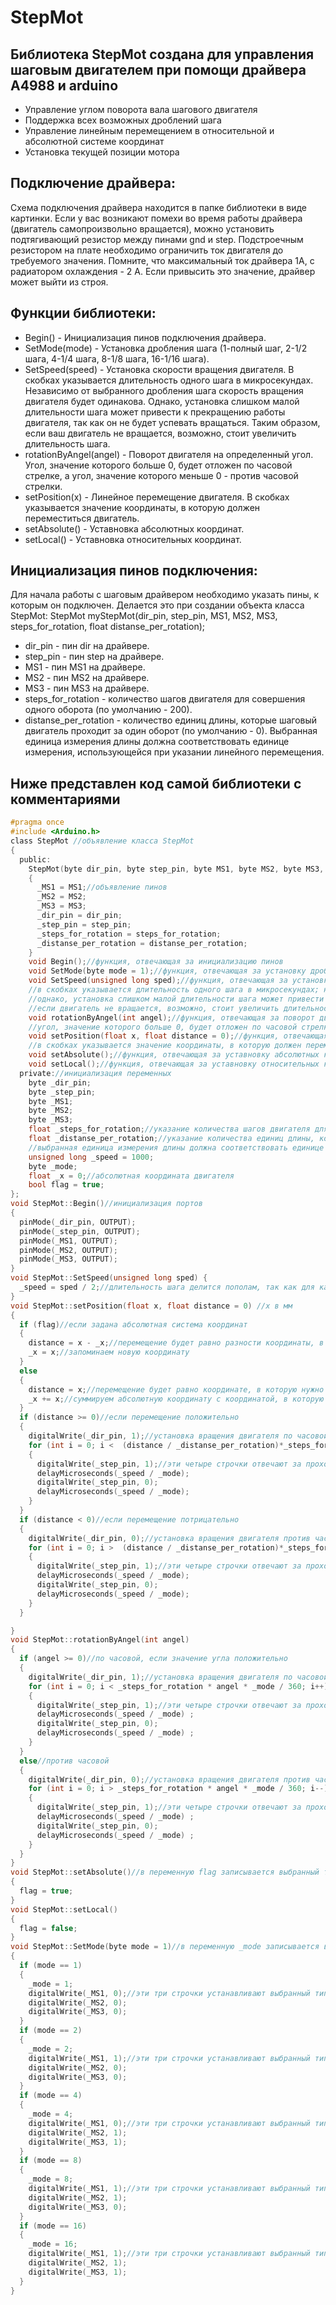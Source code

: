 # StepMot
## Библиотека StepMot создана для управления шаговым двигателем при помощи драйвера А4988 и arduino
* Управление углом поворота вала шагового двигателя
* Поддержка всех возможных дроблений шага
* Управление линейным перемещением в относительной и абсолютной системе координат
* Установка текущей позиции мотора
## Подключение драйвера:
Схема подключения драйвера находится в папке библиотеки в виде картинки. Если у вас возникают помехи во время работы драйвера (двигатель самопроизвольно вращается), можно установить подтягивающий резистор между пинами gnd и step. Подстроечным резистором на плате необходимо ограничить ток двигателя до требуемого значения. Помните, что максимальный ток драйвера 1А, с радиатором охлаждения - 2 А. Если привысить это значение, драйвер может выйти из строя.
## Функции библиотеки:
* Begin() - Инициализация пинов подключения драйвера.
* SetMode(mode) - Установка дробления шага (1-полный шаг, 2-1/2 шага, 4-1/4 шага, 8-1/8 шага, 16-1/16 шага).
* SetSpeed(speed) - Установка скорости вращения двигателя. В скобках указывается длительность одного шага в микросекундах. Независимо от выбранного дробления шага скорость вращения двигателя будет одинакова. Однако, установка слишком малой длительности шага может привести к прекращению работы двигателя, так как он не будет успевать вращаться. Таким образом, если ваш двигатель не вращается, возможно, стоит увеличить длительность шага.
* rotationByAngel(angel) - Поворот двигателя на определенный угол. Угол, значение которого больше 0, будет отложен по часовой стрелке, а угол, значение которого меньше 0 - против часовой стрелки.
* setPosition(x) - Линейное перемещение двигателя. В скобках указывается значение координаты, в которую должен переместиться двигатель.
* setAbsolute() - Уставновка абсолютных координат.
* setLocal() - Уставновка относительных координат.
## Инициализация пинов подключения:
Для начала работы с шаговым драйвером необходимо указать пины, к которым он подключен. Делается это при создании объекта класса StepMot:
StepMot myStepMot(dir_pin, step_pin, MS1, MS2, MS3, steps_for_rotation, float distanse_per_rotation);
* dir_pin - пин dir на драйвере.
* step_pin - пин step на драйвере.
* MS1 - пин MS1 на драйвере.
* MS2 - пин MS2 на драйвере.
* MS3 - пин MS3 на драйвере.
* steps_for_rotation - количество шагов двигателя для совершения одного оборота (по умолчанию - 200).
* distanse_per_rotation - количество единиц длины, которые шаговый двигатель проходит за один оборот (по умолчанию - 0). Выбранная единица измерения длины должна соответствовать единице измерения, использующейся при указании линейного перемещения.

## Ниже представлен код самой библиотеки с комментариями
```C
#pragma once
#include <Arduino.h>
class StepMot //объявление класса StepMot
{
  public:
    StepMot(byte dir_pin, byte step_pin, byte MS1, byte MS2, byte MS3, float steps_for_rotation = 200, float distanse_per_rotation = 0)
    {
      _MS1 = MS1;//объявление пинов
      _MS2 = MS2;
      _MS3 = MS3;
      _dir_pin = dir_pin;
      _step_pin = step_pin;
      _steps_for_rotation = steps_for_rotation;
      _distanse_per_rotation = distanse_per_rotation;
    }
    void Begin();//функция, отвечающая за инициализацию пинов
    void SetMode(byte mode = 1);//функция, отвечающая за установку дробления шага (1-полный шаг, 2-1/2 шага, 4-1/4 шага, 8-1/8 шага, 16-1/16 шага)
    void SetSpeed(unsigned long sped);//функция, отвечающая за установку скорости вращения двигателя
    //в скобках указывается длительность одного шага в микросекундах; независимо от выбранного дробления шага скорость вращения двигателя будет одинакова
    //однако, установка слишком малой длительности шага может привести к прекращению работы двигателя, так как он не будет успевать вращаться
    //если двигатель не вращается, возможно, стоит увеличить длительность шага
    void rotationByAngel(int angel);//функция, отвечающая за поворот двигателя на определенный угол
    //угол, значение которого больше 0, будет отложен по часовой стрелке, а угол, значение которого меньше 0 - против часовой стрелки
    void setPosition(float x, float distance = 0);//функция, отвечающая за линейное перемещение двигателя
    //в скобках указывается значение координаты, в которую должен переместиться двигатель
    void setAbsolute();//функция, отвечающая за уставновку абсолютных координат
    void setLocal();//функция, отвечающая за уставновку относительных координат
  private://инициализация переменных
    byte _dir_pin;
    byte _step_pin;
    byte _MS1;
    byte _MS2;
    byte _MS3;
    float _steps_for_rotation;//указание количества шагов двигателя для совершения одного оборота (по умолчанию - 200)
    float _distanse_per_rotation;//указание количества единиц длины, которые шаговый двигатель проходит за один оборот (по умолчанию - 0)
    //выбранная единица измерения длины должна соответствовать единице измерения, использующейся при указании линейного перемещения
    unsigned long _speed = 1000;
    byte _mode;
    float _x = 0;//абсолютная координата двигателя
    bool flag = true;
};
void StepMot::Begin()//инициализация портов
{
  pinMode(_dir_pin, OUTPUT);
  pinMode(_step_pin, OUTPUT);
  pinMode(_MS1, OUTPUT);
  pinMode(_MS2, OUTPUT);
  pinMode(_MS3, OUTPUT);
}
void StepMot::SetSpeed(unsigned long sped) {
  _speed = sped / 2;//длительность шага делится пополам, так как для каждого шага устанавливаются две задержки (см. функции setPosition и rotationByAngel)
}
void StepMot::setPosition(float x, float distance = 0) //x в мм
{
  if (flag)//если задана абсолютная система координат
  {
    distance = x - _x;//перемещение будет равно разности координаты, в которую нужно переместиться и координаты, в которой сейчас находится двигатель
    _x = x;//запоминаем новую координату
  }
  else
  {
    distance = x;//перемещение будет равно координате, в которую нужно переместиться
    _x += x;//суммируем абсолютную координату с координатой, в которую нужно переместиться и запоминаем эту сумму
  }
  if (distance >= 0)//если перемещение положительно
  {
    digitalWrite(_dir_pin, 1);//установка вращения двигателя по часовой стрелке
    for (int i = 0; i <  (distance / _distanse_per_rotation)*_steps_for_rotation * _mode; i++)//перевод перемещения в шаги
    {
      digitalWrite(_step_pin, 1);//эти четыре строчки отвечают за прохождение двигателем одного шага
      delayMicroseconds(_speed / _mode);
      digitalWrite(_step_pin, 0);
      delayMicroseconds(_speed / _mode);
    }
  }
  if (distance < 0)//если перемещение потрицательно
  {
    digitalWrite(_dir_pin, 0);//установка вращения двигателя против часовой стрелки
    for (int i = 0; i >  (distance / _distanse_per_rotation)*_steps_for_rotation * _mode; i--)//перевод перемещения в шаги
    {
      digitalWrite(_step_pin, 1);//эти четыре строчки отвечают за прохождение двигателем одного шага
      delayMicroseconds(_speed / _mode);
      digitalWrite(_step_pin, 0);
      delayMicroseconds(_speed / _mode);
    }
  }

}
void StepMot::rotationByAngel(int angel)
{
  if (angel >= 0)//по часовой, если значение угла положительно
  {
    digitalWrite(_dir_pin, 1);//установка вращения двигателя по часовой стрелке
    for (int i = 0; i < _steps_for_rotation * angel * _mode / 360; i++)//перевод угла в колличество шагов
    {
      digitalWrite(_step_pin, 1);//эти четыре строчки отвечают за прохождение двигателем одного шага
      delayMicroseconds(_speed / _mode) ;
      digitalWrite(_step_pin, 0);
      delayMicroseconds(_speed / _mode) ;
    }
  }
  else//против часовой
  {
    digitalWrite(_dir_pin, 0);//установка вращения двигателя против часовой стрелки
    for (int i = 0; i > _steps_for_rotation * angel * _mode / 360; i--)//перевод угла в колличество шагов
    {
      digitalWrite(_step_pin, 1);//эти четыре строчки отвечают за прохождение двигателем одного шага
      delayMicroseconds(_speed / _mode) ;
      digitalWrite(_step_pin, 0);
      delayMicroseconds(_speed / _mode) ;
    }
  }
}
void StepMot::setAbsolute()//в переменную flag записывается выбранный тип координат (абсолютные или относительные)
{
  flag = true;
}
void StepMot::setLocal()
{
  flag = false;
}
void StepMot::SetMode(byte mode = 1)//в переменную _mode записывается выбранный тип дробления шага
{
  if (mode == 1)
  {
    _mode = 1;
    digitalWrite(_MS1, 0);//эти три строчки устанавливают выбранный тип дробления шага
    digitalWrite(_MS2, 0);
    digitalWrite(_MS3, 0);
  }
  if (mode == 2)
  {
    _mode = 2;
    digitalWrite(_MS1, 1);//эти три строчки устанавливают выбранный тип дробления шага
    digitalWrite(_MS2, 0);
    digitalWrite(_MS3, 0);
  }
  if (mode == 4)
  {
    _mode = 4;
    digitalWrite(_MS1, 0);//эти три строчки устанавливают выбранный тип дробления шага
    digitalWrite(_MS2, 1);
    digitalWrite(_MS3, 1);
  }
  if (mode == 8)
  {
    _mode = 8;
    digitalWrite(_MS1, 1);//эти три строчки устанавливают выбранный тип дробления шага
    digitalWrite(_MS2, 1);
    digitalWrite(_MS3, 0);
  }
  if (mode == 16)
  {
    _mode = 16;
    digitalWrite(_MS1, 1);//эти три строчки устанавливают выбранный тип дробления шага
    digitalWrite(_MS2, 1);
    digitalWrite(_MS3, 1);
  }
}

```
